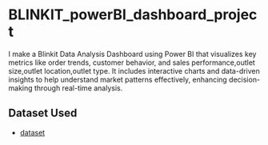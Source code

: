# BLINKIT_powerBI_dashboard_project
I make a Blinkit Data Analysis Dashboard using Power BI that visualizes key metrics like order trends, customer behavior, and sales performance,outlet size,outlet location,outlet type. It includes interactive charts and data-driven insights to help understand market patterns effectively, enhancing decision-making through real-time analysis.
## Dataset Used
- <a href="https://github.com/Subhajit2163/BLINKIT-_powerBI_dashboard_project/edit/main/README.md">dataset </a>
